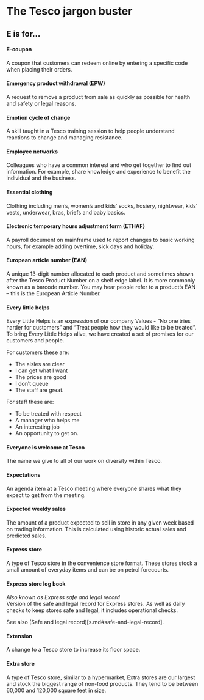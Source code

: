 # The Tesco jargon buster

## E is for…

#### E-coupon
A coupon that customers can redeem online by entering a specific code when placing their orders.

#### Emergency product withdrawal (EPW)
A request to remove a product from sale as quickly as possible for health and safety or legal reasons.

#### Emotion cycle of change
A skill taught in a Tesco training session to help people understand reactions to change and managing resistance.

#### Employee networks
Colleagues who have a common interest and who get together to find out information. For example, share knowledge and experience to benefit the individual and the business.

#### Essential clothing
Clothing including men’s, women’s and kids’ socks, hosiery, nightwear, kids’ vests, underwear, bras, briefs and baby basics.

#### Electronic temporary hours adjustment form (ETHAF)
A payroll document on mainframe used to report changes to basic working hours, for example adding overtime, sick days and holiday.

#### European article number (EAN)
A unique 13-digit number allocated to each product and sometimes shown after the Tesco Product Number on a shelf edge label. It is more commonly known as a barcode number. You may hear people refer to a product’s EAN – this is the European Article Number.

#### Every little helps
Every Little Helps is an expression of our company Values - “No one tries harder for customers” and “Treat people how they would like to be treated”. To bring Every Little Helps alive, we have created a set of promises for our customers and people.

For customers these are:
- The aisles are clear
- I can get what I want
- The prices are good
- I don’t queue
- The staff are great.

For staff these are:
- To be treated with respect
- A manager who helps me
- An interesting job
- An opportunity to get on.

#### Everyone is welcome at Tesco
The name we give to all of our work on diversity within Tesco.

#### Expectations
An agenda item at a Tesco meeting where everyone shares what they expect to get from the meeting.

#### Expected weekly sales
The amount of a product expected to sell in store in any given week based on trading information. This is calculated using historic actual sales and predicted sales.

#### Express store
A type of Tesco store in the convenience store format. These stores stock a small amount of everyday items and can be on petrol forecourts.

#### Express store log book
*Also known as Express safe and legal record*  
Version of the safe and legal record for Express stores. As well as daily checks to keep stores safe and legal, it includes operational checks.

See also (Safe and legal record)[s.md#safe-and-legal-record].

#### Extension
A change to a Tesco store to increase its floor space.

#### Extra store
A type of Tesco store, similar to a hypermarket, Extra stores are our largest and stock the biggest range of non-food products. They tend to be between 60,000 and 120,000 square feet in size.
